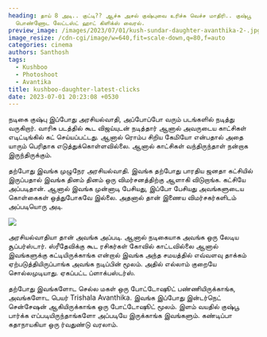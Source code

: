 ```yaml
---
heading: தாய் 8 அடி.. குட்டி?? ஆச்சு அசல் குஷ்புவை உரிச்சு வெச்ச மாதிரி.. குஷ்பூ
  பொண்ணோட லேட்டஸ்ட் ஹாட் கிளிக்ஸ் வைரல்.
preview_image: /images/2023/07/01/kush-sundar-daughter-avanthika-2-.jpg
image_resize: /cdn-cgi/image/w=640,fit=scale-down,q=80,f=auto
categories: cinema
authors: Santhosh
tags:
  - Kushboo
  - Photoshoot
  - Avantika
title: kushboo-daughter-latest-clicks
date: 2023-07-01 20:23:08 +0530
---
```



நடிகை குஷ்பு இப்போது அரசியல்வாதி, அப்போப்போ வரும் படங்களில் நடித்து வருகிறார். வாரிசு படத்தில் கூட விஜய்யுடன் நடித்தார் ஆனால் அவருடைய காட்சிகள் எடிட்டிங்கில் கட் செய்யப்பட்டது. ஆனால் ரொம்ப சிறிய கேமியோ என்பதால் அதை யாரும் பெரிதாக எடுத்துக்கொள்ளவில்லை. ஆனால் காட்சிகள் வந்திருந்தாள் நன்றாக இருந்திருக்கும்.

தற்போது இவங்க முழுநேர அரசியல்வாதி. இவங்க தற்போது பாரதிய ஜனதா கட்சியில் இருப்பதால் இவங்க தினம் தினம் ஒரு விமர்சனத்திற்கு ஆளாகி விடுறாங்க. கட்சியே அப்படிதான். ஆனால் இவங்க முன்னாடி பேசியது, இப்போ பேசியது அவங்களுடைய கொள்கைகள் ஒத்துபோகவே இல்லை. அதனால் தான் இணைய விமர்சகர்களிடம் அப்படியொரு அடி.

![](/images/2023/07/01/kush-sundar-daughter-avanthika-1-.jpg)

அரசியல்வாதியா தான் அவங்க அப்படி. ஆனால் நடிகையாக அவங்க ஒரு லேடிய சூப்பர்ஸ்டார். ஸ்ரீதேவிக்கு கூட ரசிகர்கள் கோவில் காட்டவில்லை ஆனால் இவங்களுக்கு கட்டியிருக்காங்க என்றால் இவங்க அந்த சமயத்தில் எவ்வளவு தாக்கம் ஏற்படுத்தியிருப்பாங்க அவங்க நடிப்பின் மூலம். அதில் எல்லாம் குறையே சொல்லமுடியாது. ஏகப்பட்ட ப்ளாக்பஸ்டர்ஸ்.

தற்போது இவங்களோட செல்ல மகள் ஒரு போட்டோஷூட் பண்ணியிருக்காங்க, அவங்களோட பெயர் Trishala Avanthika. இவங்க இப்போது இன்டர்நெட் சென்சேஷன் ஆகியிருக்காங்க ஒரு போட்டோஷூட் மூலம். இளம் வயதில் குஷ்பூ பார்க்க எப்படியிருந்தாங்களோ அப்படியே இருக்காங்க இவங்களும். கண்டிப்பா கதாநாயகியா ஒரு ர்வதுண்டு வரலாம்.